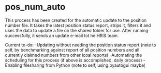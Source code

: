 # pos_num_auto
This process has been created for the automatic update to the position number file. 
It takes the latest position status report, strips it, filters it and uses the data to update a file on the shared folder for use. After running successfully, it sends an update e-mail tot he HRIS team. 

Current to-do:
-Updating without needing the position status report (note to self, by benchmarking against report of all position numbers and all currently claimed numbers from other lcoal reports)
-Automating the scheduling for this process (if above is accomplished, daily process)
-Enabling filesharing from Python (note to self, using pyautogui maybe)
